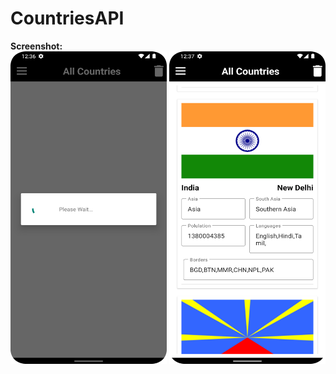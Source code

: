 # CountriesAPI<br>
<b>Screenshot:</b><br>
<img src="images/ss1.png" width=250 height="500">
<img src="images/ss2.png" width=250 height="500">

